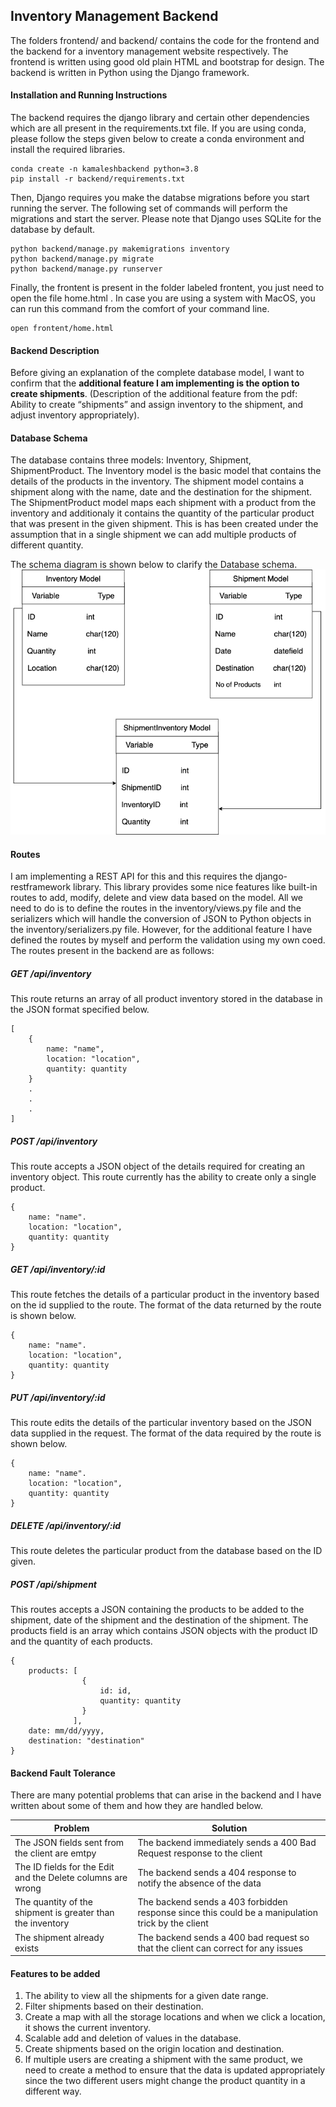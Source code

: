 ## Inventory Management Backend

The folders frontend/ and backend/ contains the code for the frontend and the backend for a inventory management website respectively. The frontend is written using good old plain HTML and bootstrap for design. The backend is written in Python using the Django framework. 

#### Installation and Running Instructions

The backend requires the django library and certain other dependencies which are all present in the requirements.txt file. If you are using conda, please follow the steps given below to create a conda environment and install the required libraries.

```
conda create -n kamaleshbackend python=3.8
pip install -r backend/requirements.txt
```

Then, Django requires you make the databse migrations before you start running the server. The following set of commands will perform the migrations and start the server. Please note that Django uses SQLite for the database by default.

```
python backend/manage.py makemigrations inventory
python backend/manage.py migrate
python backend/manage.py runserver
```

Finally, the frontent is present in the folder labeled frontent, you just need to open the file home.html . In case you are using a system with MacOS, you can run this command from the comfort of your command line.

```
open frontent/home.html
```

#### Backend Description

Before giving an explanation of the complete database model, I want to confirm that the **additional feature I am implementing is the option to create shipments**. (Description of the additional feature from the pdf: Ability to create “shipments” and assign inventory to the shipment, and adjust inventory appropriately). 

#### Database Schema
The database contains three models: Inventory, Shipment, ShipmentProduct. The Inventory model is the basic model that contains the details of the products in the inventory. The shipment model contains a shipment along with the name, date and the destination for the shipment. The ShipmentProduct model maps each shipment with a product from the inventory and additionaly it contains the quantity of the particular product that was present in the given shipment. This is has been created under the assumption that in a single shipment we can add multiple products of different quantity. 

The schema diagram is shown below to clarify the Database schema. 
![database-schema](https://github.com/kamalesh0406/inventory-website/blob/main/DataBaseModel.png)

#### Routes

I am implementing a REST API for this and this requires the django-restframework library. This library provides some nice features like built-in routes to add, modify, delete and view data based on the model. All we need to do is to define the routes in the inventory/views.py file and the serializers which will handle the conversion of JSON to Python objects in the inventory/serializers.py file. However, for the additional feature I have defined the routes by myself and perform the validation using my own coed. The routes present in the backend are as follows:

##### GET /api/inventory

This route returns an array of all product inventory stored in the database in the JSON format specified below. 

```
[
	{
		name: "name",
		location: "location",
		quantity: quantity
	}
	.
	.
	.
]
```
##### POST /api/inventory

This route accepts a JSON object of the details required for creating an inventory object. This route currently has the ability to create only a single product. 

```
{
	name: "name".
	location: "location",
	quantity: quantity
}
```

##### GET /api/inventory/:id

This route fetches the details of a particular product in the inventory based on the id supplied to the route. The format of the data returned by the route is shown below.

```
{
	name: "name".
	location: "location",
	quantity: quantity
}
```

##### PUT /api/inventory/:id

This route edits the details of the particular inventory based on the JSON data supplied in the request. The format of the data required by the route is shown below.

```
{
	name: "name".
	location: "location",
	quantity: quantity
}
```

##### DELETE /api/inventory/:id

This route deletes the particular product from the database based on the ID given.


##### POST /api/shipment

This routes accepts a JSON containing the products to be added to the shipment, date of the shipment and the destination of the shipment. The products field is an array which contains JSON objects with the product ID and the quantity of each products. 

```
{
	products: [
				{
					id: id,
					quantity: quantity
				}
			  ],
	date: mm/dd/yyyy,
	destination: "destination"
}
```

#### Backend Fault Tolerance

There are many potential problems that can arise in the backend and I have written about some of them and how they are handled below. 

Problem | Solution | 
--- | --- | 
The JSON fields sent from the client are emtpy | The backend immediately sends a 400 Bad Request response to the client |
The ID fields for the Edit and the Delete columns are wrong | The backend sends a 404 response to notify the absence of the data |
The quantity of the shipment is greater than the inventory | The backend sends a 403 forbidden response since this could be a manipulation trick by the client |
The shipment already exists | The backend sends a 400 bad request so that the client can correct for any issues |


#### Features to be added

1. The ability to view all the shipments for a given date range. 
2. Filter shipments based on their destination. 
3. Create a map with all the storage locations and when we click a location, it shows the current inventory.
4. Scalable add and deletion of values in the database.
5. Create shipments based on the origin location and destination.
6. If multiple users are creating a shipment with the same product, we need to create a method to ensure that the data is updated appropriately since the two different users might change the product quantity in a different way.
